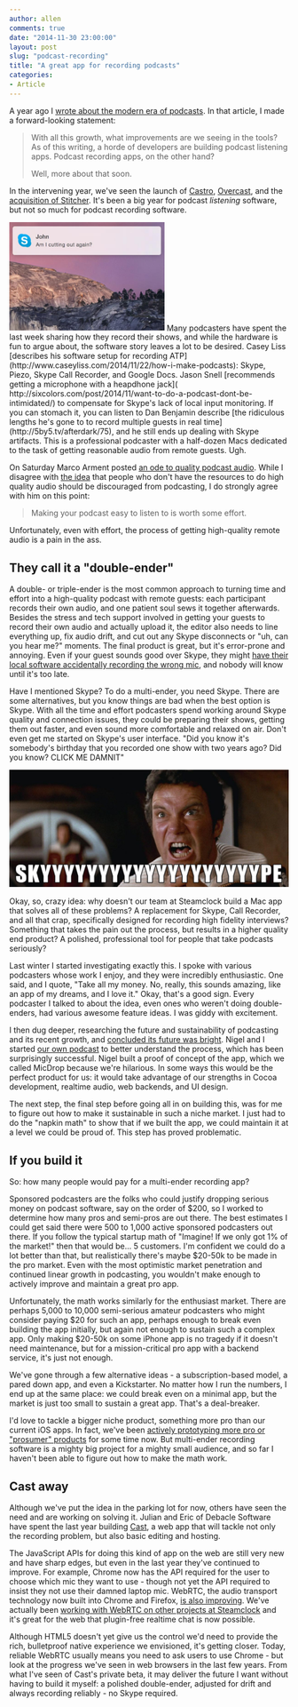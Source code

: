 ```yaml
---
author: allen
comments: true
date: "2014-11-30 23:00:00"
layout: post
slug: "podcast-recording"
title: "A great app for recording podcasts"
categories:
- Article
---
```


A year ago I [wrote about the modern era of podcasts](http://www.allenpike.com/2013/fall-and-rise-of-podcasting/). In that article, I made a forward-looking statement:

> With all this growth, what improvements are we seeing in the tools? As of this writing, a horde of developers are building podcast listening apps. Podcast recording apps, on the other hand?
> 	
> Well, more about that soon. 

In the intervening year, we've seen the launch of [Castro](http://castro.fm/), [Overcast](https://overcast.fm/), and the [acquisition of Stitcher](http://techcrunch.com/2014/10/24/deezer-buys-stitcher-to-add-talk-radio-and-podcasts-to-its-music-platform/). It's been a big year for podcast *listening* software, but not so much for podcast recording software.

<img src='/images/2014/skype-cutting-out.jpg' width='280'>
Many podcasters have spent the last week sharing how they record their shows, and while the hardware is fun to argue about, the software story leaves a lot to be desired. Casey Liss [describes his software setup for recording ATP](http://www.caseyliss.com/2014/11/22/how-i-make-podcasts): Skype, Piezo, Skype Call Recorder, and Google Docs. Jason Snell [recommends getting a microphone with a heapdhone jack]( http://sixcolors.com/post/2014/11/want-to-do-a-podcast-dont-be-intimidated/) to compensate for Skype's lack of local input monitoring. If you can stomach it, you can listen to Dan Benjamin describe [the ridiculous lengths he's gone to to record multiple guests in real time](http://5by5.tv/afterdark/75), and he still ends up dealing with Skype artifacts. This is a professional podcaster with a half-dozen Macs dedicated to the task of getting reasonable audio from remote guests. Ugh.

On Saturday Marco Arment posted [an ode to quality podcast audio](http://www.marco.org/2014/11/29/easy-listening). While I disagree with [the idea](http://padraig.tumblr.com/post/66813020851/keeping-out-the-riffraff) that people who don't have the resources to do high quality audio should be discouraged from podcasting, I do strongly agree with him on this point:

> Making your podcast easy to listen to is worth some effort.


Unfortunately, even with effort, the process of getting high-quality remote audio is a pain in the ass.

## They call it a "double-ender"
A double- or triple-ender is the most common approach to turning time and effort into a high-quality podcast with remote guests: each participant records their own audio, and one patient soul sews it together afterwards. Besides the stress and tech support involved in getting your guests to record their own audio and actually upload it, the editor also needs to line everything up, fix audio drift, and cut out any Skype disconnects or "uh, can you hear me?" moments. The final product is great, but it's error-prone and annoying. Even if your guest sounds good over Skype, they might [have their local software accidentally recording the wrong mic](http://www.muleradio.net/thetalkshow/46/), and nobody will know until it's too late.

Have I mentioned Skype? To do a multi-ender, you need Skype. There are some alternatives, but you know things are bad when the best option is Skype. With all the time and effort podcasters spend working around Skype quality and connection issues, they could be preparing their shows, getting them out faster, and even sound more comfortable and relaxed on air. Don't even get me started on Skype's user interface. "Did you know it's somebody's birthday that you recorded one show with two years ago? Did you know? CLICK ME DAMNIT"

<img src='/images/2014/skyype.jpg'>

Okay, so, crazy idea: why doesn't our team at Steamclock build a Mac app that solves all of these problems? A replacement for Skype, Call Recorder, and all that crap, specifically designed for recording high fidelity interviews? Something that takes the pain out the process, but results in a higher quality end product? A polished, professional tool for people that take podcasts seriously?

Last winter I started investigating exactly this. I spoke with various podcasters whose work I enjoy, and they were incredibly enthusiastic. One said, and I quote, "Take all my money. No, really, this sounds amazing, like an app of my dreams, and I love it." Okay, that's a good sign. Every podcaster I talked to about the idea, even ones who weren't doing double-enders, had various awesome feature ideas. I was giddy with excitement.

I then dug deeper, researching the future and sustainability of podcasting and its recent growth, and [concluded its future was bright](http://www.allenpike.com/2013/fall-and-rise-of-podcasting/). Nigel and I started [our own podcast](http://upup.fm/) to better understand the process, which has been surprisingly successful. Nigel built a proof of concept of the app, which we called MicDrop because we're hilarious. In some ways this would be the perfect product for us: it would take advantage of our strengths in Cocoa development, realtime audio, web backends, and UI design.

The next step, the final step before going all in on building this, was for me to figure out how to make it sustainable in such a niche market. I just had to do the "napkin math" to show that if we built the app, we could maintain it at a level we could be proud of. This step has proved problematic.

## If you build it
So: how many people would pay for a multi-ender recording app?

Sponsored podcasters are the folks who could justify dropping serious money on podcast software, say on the order of $200, so I worked to determine how many pros and semi-pros are out there. The best estimates I could get said there were 500 to 1,000 active sponsored podcasters out there. If you follow the typical startup math of "Imagine! If we only got 1% of the market!" then that would be... 5 customers. I'm confident we could do a lot better than that, but realistically there's maybe $20-50k to be made in the pro market. Even with the most optimistic market penetration and continued linear growth in podcasting,  you wouldn't make enough to actively improve and maintain a great pro app.

Unfortunately, the math works similarly for the enthusiast market. There are perhaps 5,000 to 10,000 semi-serious amateur podcasters who might consider paying $20 for such an app, perhaps enough to break even building the app initially, but again not enough to sustain such a complex app. Only making $20-50k on some iPhone app is no tragedy if it doesn't need maintenance, but for a mission-critical pro app with a backend service, it's just not enough.

We've gone through a few alternative ideas - a subscription-based model, a pared down app, and even a Kickstarter. No matter how I run the numbers, I end up at the same place: we could break even on a minimal app, but the market is just too small to sustain a great app. That's a deal-breaker.

I'd love to tackle a bigger niche product, something more pro than our current iOS apps. In fact, we've been [actively prototyping more pro or "prosumer" products](http://www.allenpike.com/2013/maximum-viable-products/) for some time now. But multi-ender recording software is a mighty big project for a mighty small audience, and so far I haven't been able to figure out how to make the math work.

## Cast away
Although we've put the idea in the parking lot for now, others have seen the need and are working on solving it. Julian and Eric of Debacle Software have spent the last year building [Cast](https://tryca.st/), a web app that will tackle not only the recording problem, but also basic editing and hosting.

The JavaScript APIs for doing this kind of app on the web are still very new and have sharp edges, but even in the last year they've continued to improve. For example, Chrome now has the API required for the user to choose which mic they want to use - though not yet the API required to insist they not use their damned laptop mic. WebRTC, the audio transport technology now built into Chrome and Firefox, [is also improving](http://iswebrtcreadyyet.com/). We've actually been [working with WebRTC on other projects at Steamclock](http://www.steamclock.com/blog/2014/09/otalk-on-ios/) and it's great for the web that plugin-free realtime chat is now possible.

Although HTML5 doesn't yet give us the control we'd need to provide the rich, bulletproof native experience we envisioned, it's getting closer. Today, reliable WebRTC usually means you need to ask users to use Chrome - but look at the progress we've seen in web browsers in the last few years. From what I've seen of Cast's private beta, it may deliver the future I want without having to build it myself: a polished double-ender, adjusted for drift and always recording reliably - no Skype required.
